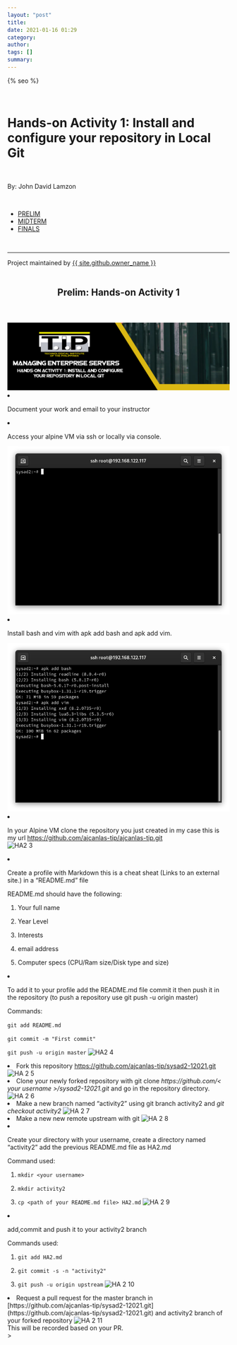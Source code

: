 ```yaml
---
layout: "post"
title: 
date: 2021-01-16 01:29
category: 
author: 
tags: []
summary: 
---
```


<html lang="{{ site.lang | default: "en-US" }}">
  <head>
    <meta charset="utf-8">
    <meta http-equiv="X-UA-Compatible" content="IE=edge">

{% seo %}
    <link rel="stylesheet" href="{{ '/assets/css/style.css?v=' | append: site.github.build_revision | relative_url }}">
    <script src="https://code.jquery.com/jquery-1.12.4.min.js" integrity="sha256-ZosEbRLbNQzLpnKIkEdrPv7lOy9C27hHQ+Xp8a4MxAQ=" crossorigin="anonymous"></script>
    <script src="{{ '/assets/js/respond.js' | relative_url }}"></script>
    <!--[if lt IE 9]>
      <script src="//html5shiv.googlecode.com/svn/trunk/html5.js"></script>
    <![endif]-->
    <!--[if lt IE 8]>
    <link rel="stylesheet" href="{{ '/assets/css/ie.css' | relative_url }}">
    <![endif]-->
    <link rel="stylesheet" href="assets/css/main.css" />
    <noscript><link rel="stylesheet" href="assets/css/noscript.css" /></noscript>


  </head>
  <body class="is-preload">
    <div class="wrapper">
        <div id="title">
          <br>
          <h1>Hands-on Activity 1: Install and configure your repository in Local Git</h1>
          <br>
          <p>By: John David Lamzon</p>
          <br>
          <nav id="nav">
						<ul class="links">
							<li class="active"><a href="index.html">PRELIM</a></li>
							<li><a href="generic.html">MIDTERM</a></li>
							<li><a href="elements.html">FINALS</a></li>
					  </ul>
          </nav>
          <br>
          <hr>
          <span class="credits left">Project maintained by <a href="{{ site.github.owner_url }}">{{ site.github.owner_name }}</a></span>
        </div>   
            <article class="post h-entry" itemscope="" itemtype="http://schema.org/BlogPosting">
<br>
  <header class="post-header">
    <h1 class="post-title p-name" itemprop="name headline">Prelim: Hands-on Activity 1</h1>
  </header>
  <div class="post-content e-content" itemprop="articleBody">
    <img src="assets/images/HA1.jpg" alt="" />
  <li>
    <p>Document your work and email to your instructor</p>
    </li>
    <li>
        <p>Access your alpine VM via ssh or locally via console.</p>
<img src="assets/images/1.png" alt="" />
  </li>
  <li>
    <p>Install bash and vim with apk add bash and apk add vim.</p>
<img src="assets/images/2.png" alt="" />
  </li>
  <li>
    <p>In your Alpine VM clone the repository you just created in my case this is my url <a href="https://github.com/ajcanlas-tip/ajcanlas-tip.git">https://github.com/ajcanlas-tip/ajcanlas-tip.git</a><br>
<img src="https://user-images.githubusercontent.com/75419236/104206321-54bef780-546a-11eb-9a73-a39f8a6b7f30.png" alt="HA2 3"></p>
  </li>
  <li>
    <p>Create a profile with Markdown this is a cheat sheat (Links to an external site.) in a “README.md” file</p>
    <p>README.md should have the following:</p>
    <ol>
      <li>
        <p>Your full name</p>
      </li>
      <li>
        <p>Year Level</p>
      </li>
      <li>
        <p>Interests</p>
      </li>
      <li>
        <p>email address</p>
      </li>
      <li>
        <p>Computer specs (CPU/Ram size/Disk type and size)</p>
      </li>
    </ol>
  </li>
  <li>
    <p>To add it to your profile add the README.md file commit it then push it in the repository (to push a repository use git push -u origin master)</p>
    <p>Commands:</p>
    <p><code class="language-plaintext highlighter-rouge">git add README.md</code></p>
    <p><code class="language-plaintext highlighter-rouge">git commit -m "First commit"</code></p>
    <p><code class="language-plaintext highlighter-rouge">git push -u origin master</code>
<img src="https://user-images.githubusercontent.com/75419236/104207112-31487c80-546b-11eb-86f2-bfeec08efa09.png" alt="HA2 4"></p>
  </li>
  <li>Fork this repository <a href="https://github.com/ajcanlas-tip/sysad2-12021.git">https://github.com/ajcanlas-tip/sysad2-12021.git</a>
<img src="https://user-images.githubusercontent.com/75419236/104208717-c3e91b80-546b-11eb-97ac-cb234c7385bd.png" alt="HA 2 5"></li>
  <li>Clone your newly forked repository with git clone <em>https://github.com/&lt; your username &gt;/sysad2-12021.git</em> and  go in the repository directory.
<img src="https://user-images.githubusercontent.com/75419236/104208705-c186c180-546b-11eb-94c0-0ea2436c9fa5.png" alt="HA 2 6"></li>
  <li>Make a new branch named “activity2” using git branch activity2 and <em>git checkout activity2</em>
<img src="https://user-images.githubusercontent.com/75419236/104208844-f135c980-546b-11eb-9ce3-3c5ae160c66e.png" alt="HA 2 7 "></li>
  <li>Make a new new remote upstream with git 
<img src="https://user-images.githubusercontent.com/75419236/104208847-f266f680-546b-11eb-94e0-5ab3c2042175.png" alt="HA 2 8"></li>
  <li>
    <p>Create your directory with your username, create a directory named “activity2” add the previous README.md file as HA2.md</p>

<p>Command used:</p>

<ol>
    <li>
    <p><code class="language-plaintext highlighter-rouge">mkdir &lt;your username&gt;</code></p>
    </li>
    <li>
    <p><code class="language-plaintext highlighter-rouge">mkdir activity2</code></p>
    </li>
    <li>
    <p><code class="language-plaintext highlighter-rouge">cp &lt;path of your README.md file&gt; HA2.md</code>
<img src="https://user-images.githubusercontent.com/75419236/104209195-5b4e6e80-546c-11eb-9f29-9fcbb461e76f.png" alt="HA 2 9"></p>
      </li>
    </ol>
  </li>
  <li>
    <p>add,commit and push it to your activity2 branch</p>

<p>Commands used:</p>

<ol>
    <li>
    <p><code class="language-plaintext highlighter-rouge">git add HA2.md</code></p>
    </li>
    <li>
    <p><code class="language-plaintext highlighter-rouge">git commit -s -n "activity2"</code></p>
    </li>
    <li>
    <p><code class="language-plaintext highlighter-rouge">git push -u origin upstream</code>
<img src="https://user-images.githubusercontent.com/75419236/104209878-31497c00-546d-11eb-91e4-64d39116d761.png" alt="HA 2 10"></p>
      </li>
    </ol>
  </li>
  <li>Request a pull request for the master branch in [https://github.com/ajcanlas-tip/sysad2-12021.git] (https://github.com/ajcanlas-tip/sysad2-12021.git) and activity2 branch of your forked repository
<img src="https://user-images.githubusercontent.com/75419236/104209877-30b0e580-546d-11eb-9d02-16967b137009.png" alt="HA 2 11"><br>
 This will be recorded based on your PR.</li>
</ol>>
    </div>
    

  </body>
</html>
